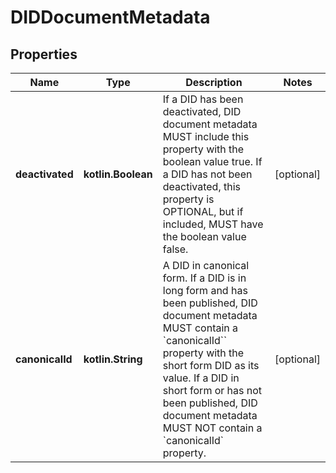 
# DIDDocumentMetadata

## Properties
Name | Type | Description | Notes
------------ | ------------- | ------------- | -------------
**deactivated** | **kotlin.Boolean** | If a DID has been deactivated, DID document metadata MUST include this property with the boolean value true. If a DID has not been deactivated, this property is OPTIONAL, but if included, MUST have the boolean value false. |  [optional]
**canonicalId** | **kotlin.String** |  A DID in canonical form. If a DID is in long form and has been published, DID document metadata MUST contain a &#x60;canonicalId&#x60;&#x60; property with the short form DID as its value. If a DID in short form or has not been published, DID document metadata MUST NOT contain a &#x60;canonicalId&#x60; property.  |  [optional]



